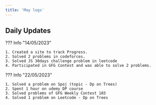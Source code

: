 ```yaml
---
title: 'May logs'
---
```


## Daily Updates

??? Info "14/05/2023"

    1. Created a site to track Progress.
    2. Solved 2 problems in codeforces.
    3. Solved JS 30days challenge problem in leetcode
    4. Participated in GFG Contest and was able to solve 2 problems.

??? Info "22/05/2023"

    1. Solved a problem on Spoj (topic - Dp on Trees)
    2. Spent 1 hour on udemy DP course
    3. Solved problems of GFG Weekly Contest 103
    4. Solved 1 problem on Leetcode - Dp on Trees
